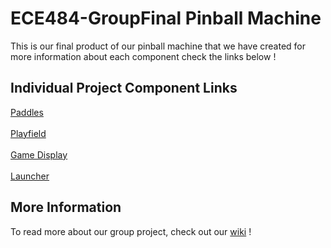 # ECE484-GroupFinal Pinball Machine

This is our final product of our pinball machine that we have created for more information about each component check the links below ! 
<br> 
## Individual Project Component Links 
[Paddles](https://github.com/apathybc/Project484/wiki)
<br><br>
[Playfield]()
<br><br>
[Game Display](https://github.com/radabacc/ECE484_IndividualFinal/wiki)
<br><br>
[Launcher]()

## More Information
To read more about our group project, check out our [wiki](https://github.com/radabacc/ECE484-GroupFinal/wiki) !
